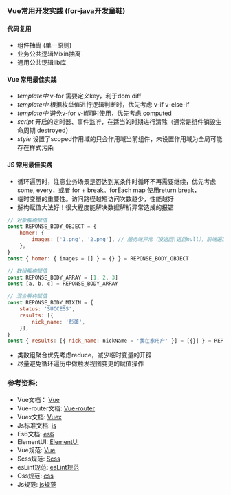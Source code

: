 ### Vue常用开发实践 (for-java开发童鞋)

#### 代码复用
- 组件抽离 (单一原则)
- 业务公共逻辑Mixin抽离 
- 通用公共逻辑lib库 

#### Vue 常用最佳实践
- *template中* v-for 需要定义key，利于dom diff
- *template中* 根据枚举值进行逻辑判断时，优先考虑 v-if v-else-if
- *template中* 避免v-for v-if同时使用，优先考虑 computed
- *script* 开启的定时器、事件监听，在适当的时期进行清除（通常是组件销毁生命周期 destroyed）
- *style* 设置了scoped作用域的只会作用域当前组件，未设置作用域为全局可能存在样式污染

#### JS 常用最佳实践
- 循环遍历时，注意业务场景是否达到某条件时循环不再需要继续，优先考虑some, every，或者 for + break。forEach map 使用return break，
- 临时变量的重要性。访问路径越短访问次数越少，性能越好
- 解构赋值大法好！很大程度能解决数据解析异常造成的报错
```javascript
// 对象解构赋值
const REPONSE_BODY_OBJECT = {
    homer: {
        images: ['1.png', '2.png'], // 服务端异常（没返回|返回null），前端遍历解析报错
    },
}
const { homer: { images = [] } = {} } = REPONSE_BODY_OBJECT

// 数组解构赋值
const REPONSE_BODY_ARRAY = [1, 2, 3]
const [a, b, c] = REPONSE_BODY_ARRAY

// 混合解构赋值
const REPONSE_BODY_MIXIN = {
    status: 'SUCCESS',
    results: [{
        nick_name: '彭䶮',
    }],
}
const { results: [{ nick_name: nickName = '我在家用户' }] = [{}] } = REPONSE_BODY_MIXIN
```
- 类数组聚合优先考虑reduce，减少临时变量的开辟
- 尽量避免循环遍历中做触发视图变更的赋值操作

### 参考资料:

- Vue文档： [Vue](https://cn.vuejs.org/v2/api/)
- Vue-router文档: [Vue-router](https://router.vuejs.org/zh-cn/)
- Vuex文档: [Vuex](https://vuex.vuejs.org/zh/guide/)
- Js标准文档: [js](http://javascript.ruanyifeng.com/)
- Es6文档: [es6](http://es6.ruanyifeng.com/#docs/intro)
- ElementUI: [ElementUI](https://element.faas.ele.me/#/zh-CN/component/installation)
- Vue规范: [Vue](https://shimo.im/docs/gUz9S0GZU9oeLDIQ/)
- Scss规范: [Scss](https://shimo.im/docs/C3j8TGGXWvk7wIkn/)
- esLint规范: [esLint规范](https://shimo.im/docs/jjbGuvhvaWsUUZCD/)
- Css规范: [css](https://shimo.im/docs/D4ALcMiJjKoBNolK/)
- Js规范: [js规范](https://shimo.im/docs/iA49gMWzWRMGatbW/)
